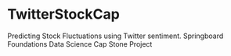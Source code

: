# TwitterStockCap
Predicting Stock Fluctuations using Twitter sentiment. Springboard Foundations Data Science Cap Stone Project
